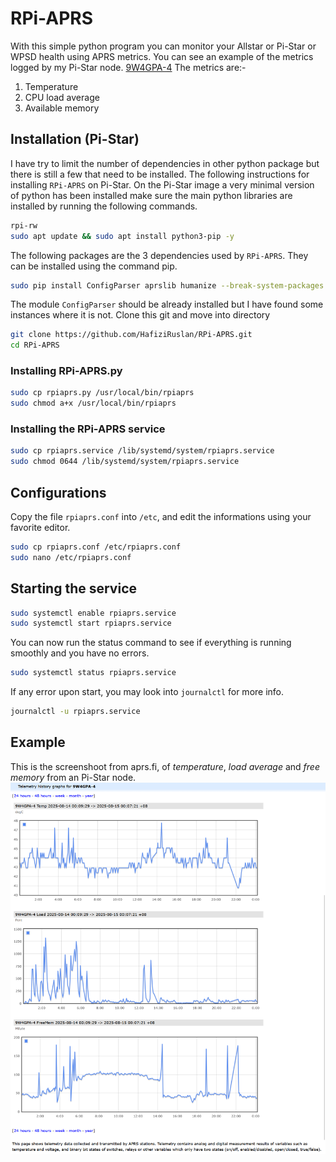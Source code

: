 # RPi-APRS
With this simple python program you can monitor your Allstar or Pi-Star or WPSD health using APRS metrics.
You can see an example of the metrics logged by my Pi-Star node. [9W4GPA-4](https://aprs.fi/telemetry/a/9W4GPA-4?range=day)
The metrics are:-
1. Temperature
2. CPU load average
3. Available memory

## Installation (Pi-Star)
I have try to limit the number of dependencies in other python package but there is still a few that need to be installed.
The following instructions for installing `RPi-APRS` on Pi-Star.
On the Pi-Star image a very minimal version of python has been installed make sure the main python libraries are installed by running the following commands.
```bash
rpi-rw
sudo apt update && sudo apt install python3-pip -y
```
The following packages are the 3 dependencies used by `RPi-APRS`. They can be installed using the command pip.
```bash
sudo pip install ConfigParser aprslib humanize --break-system-packages
```
The module `ConfigParser` should be already installed but I have found some instances where it is not.
Clone this git and move into directory
```bash
git clone https://github.com/HafiziRuslan/RPi-APRS.git
cd RPi-APRS
```

### Installing RPi-APRS.py
```bash
sudo cp rpiaprs.py /usr/local/bin/rpiaprs
sudo chmod a+x /usr/local/bin/rpiaprs
```

### Installing the RPi-APRS service
```bash
sudo cp rpiaprs.service /lib/systemd/system/rpiaprs.service
sudo chmod 0644 /lib/systemd/system/rpiaprs.service
```

## Configurations
Copy the file `rpiaprs.conf` into `/etc`, and edit the informations using your favorite editor.
```bash
sudo cp rpiaprs.conf /etc/rpiaprs.conf
sudo nano /etc/rpiaprs.conf
```

## Starting the service
```bash
sudo systemctl enable rpiaprs.service
sudo systemctl start rpiaprs.service
```
You can now run the status command to see if everything is running smoothly and you have no errors.
```bash
sudo systemctl status rpiaprs.service
```
If any error upon start, you may look into `journalctl` for more info.
```bash
journalctl -u rpiaprs.service
```

## Example
This is the screenshoot from aprs.fi, of _temperature_, _load average_ and _free memory_ from an Pi-Star node.
![WSPR Picture](misc/metrics.png)
